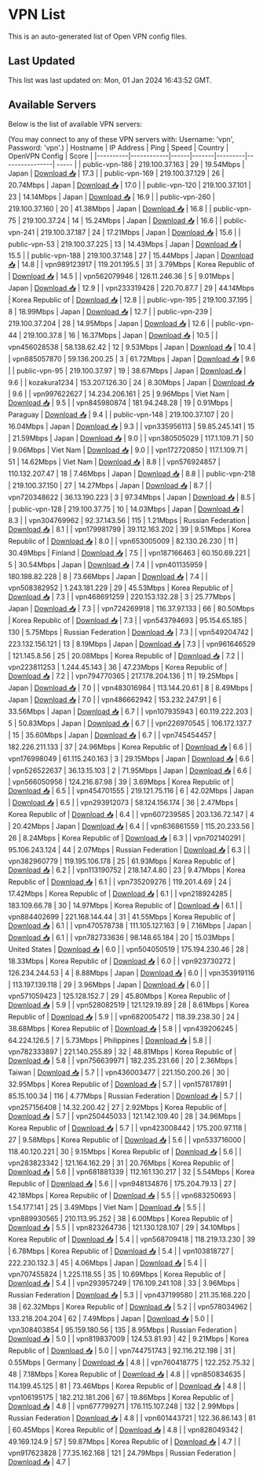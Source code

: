 # VPN List

This is an auto-generated list of Open VPN config files.

## Last Updated

This list was last updated on: Mon, 01 Jan 2024 16:43:52 GMT.

## Available Servers

Below is the list of available VPN servers:

(You may connect to any of these VPN servers with: Username: 'vpn', Password: 'vpn'.)
| Hostname | IP Address | Ping | Speed | Country | OpenVPN Config | Score |
|----------|------------|------|-------|---------|----------------| ----- |
| public-vpn-186 | 219.100.37.163 | 29 | 19.54Mbps | Japan | [Download 📥](./configs/server_0_JP.ovpn) | 17.3 |
| public-vpn-169 | 219.100.37.129 | 26 | 20.74Mbps | Japan | [Download 📥](./configs/server_1_JP.ovpn) | 17.0 |
| public-vpn-120 | 219.100.37.101 | 23 | 14.14Mbps | Japan | [Download 📥](./configs/server_2_JP.ovpn) | 16.9 |
| public-vpn-260 | 219.100.37.160 | 20 | 41.38Mbps | Japan | [Download 📥](./configs/server_3_JP.ovpn) | 16.8 |
| public-vpn-75 | 219.100.37.24 | 14 | 15.24Mbps | Japan | [Download 📥](./configs/server_4_JP.ovpn) | 16.6 |
| public-vpn-241 | 219.100.37.187 | 24 | 17.21Mbps | Japan | [Download 📥](./configs/server_5_JP.ovpn) | 15.6 |
| public-vpn-53 | 219.100.37.225 | 13 | 14.43Mbps | Japan | [Download 📥](./configs/server_6_JP.ovpn) | 15.5 |
| public-vpn-188 | 219.100.37.148 | 27 | 15.44Mbps | Japan | [Download 📥](./configs/server_7_JP.ovpn) | 14.8 |
| vpn989123917 | 119.201.195.5 | 31 | 3.79Mbps | Korea Republic of | [Download 📥](./configs/server_8_KR.ovpn) | 14.5 |
| vpn562079946 | 126.11.246.36 | 5 | 9.01Mbps | Japan | [Download 📥](./configs/server_9_JP.ovpn) | 12.9 |
| vpn233319428 | 220.70.87.7 | 29 | 44.14Mbps | Korea Republic of | [Download 📥](./configs/server_10_KR.ovpn) | 12.8 |
| public-vpn-195 | 219.100.37.195 | 8 | 18.99Mbps | Japan | [Download 📥](./configs/server_11_JP.ovpn) | 12.7 |
| public-vpn-239 | 219.100.37.204 | 28 | 14.95Mbps | Japan | [Download 📥](./configs/server_12_JP.ovpn) | 12.6 |
| public-vpn-44 | 219.100.37.8 | 16 | 16.37Mbps | Japan | [Download 📥](./configs/server_13_JP.ovpn) | 10.5 |
| vpn456028538 | 58.138.62.42 | 12 | 9.53Mbps | Japan | [Download 📥](./configs/server_14_JP.ovpn) | 10.4 |
| vpn885057870 | 59.136.200.25 | 3 | 61.72Mbps | Japan | [Download 📥](./configs/server_15_JP.ovpn) | 9.6 |
| public-vpn-95 | 219.100.37.97 | 19 | 38.67Mbps | Japan | [Download 📥](./configs/server_16_JP.ovpn) | 9.6 |
| kozakura1234 | 153.207.126.30 | 24 | 8.30Mbps | Japan | [Download 📥](./configs/server_17_JP.ovpn) | 9.6 |
| vpn997622627 | 14.234.206.161 | 25 | 9.96Mbps | Viet Nam | [Download 📥](./configs/server_18_VN.ovpn) | 9.5 |
| vpn845980874 | 181.94.248.28 | 19 | 0.91Mbps | Paraguay | [Download 📥](./configs/server_19_PY.ovpn) | 9.4 |
| public-vpn-148 | 219.100.37.107 | 20 | 16.04Mbps | Japan | [Download 📥](./configs/server_20_JP.ovpn) | 9.3 |
| vpn335956113 | 59.85.245.141 | 15 | 21.59Mbps | Japan | [Download 📥](./configs/server_21_JP.ovpn) | 9.0 |
| vpn380505029 | 117.1.109.71 | 50 | 9.06Mbps | Viet Nam | [Download 📥](./configs/server_22_VN.ovpn) | 9.0 |
| vpn172720850 | 117.1.109.71 | 51 | 14.62Mbps | Viet Nam | [Download 📥](./configs/server_23_VN.ovpn) | 8.8 |
| vpn576924857 | 110.132.207.47 | 18 | 7.46Mbps | Japan | [Download 📥](./configs/server_24_JP.ovpn) | 8.8 |
| public-vpn-218 | 219.100.37.150 | 27 | 14.27Mbps | Japan | [Download 📥](./configs/server_25_JP.ovpn) | 8.7 |
| vpn720348622 | 36.13.190.223 | 3 | 97.34Mbps | Japan | [Download 📥](./configs/server_26_JP.ovpn) | 8.5 |
| public-vpn-128 | 219.100.37.75 | 10 | 14.03Mbps | Japan | [Download 📥](./configs/server_27_JP.ovpn) | 8.3 |
| vpn304769962 | 92.37.143.56 | 115 | 1.21Mbps | Russian Federation | [Download 📥](./configs/server_28_RU.ovpn) | 8.1 |
| vpn179981799 | 39.112.163.202 | 39 | 9.51Mbps | Korea Republic of | [Download 📥](./configs/server_29_KR.ovpn) | 8.0 |
| vpn653005009 | 82.130.26.230 | 11 | 30.49Mbps | Finland | [Download 📥](./configs/server_30_FI.ovpn) | 7.5 |
| vpn187166463 | 60.150.69.221 | 5 | 30.54Mbps | Japan | [Download 📥](./configs/server_31_JP.ovpn) | 7.4 |
| vpn401135959 | 180.198.82.228 | 8 | 73.66Mbps | Japan | [Download 📥](./configs/server_32_JP.ovpn) | 7.4 |
| vpn508382952 | 1.243.181.229 | 29 | 45.53Mbps | Korea Republic of | [Download 📥](./configs/server_33_KR.ovpn) | 7.3 |
| vpn468691259 | 220.153.132.28 | 3 | 25.77Mbps | Japan | [Download 📥](./configs/server_34_JP.ovpn) | 7.3 |
| vpn724269918 | 116.37.97.133 | 66 | 80.50Mbps | Korea Republic of | [Download 📥](./configs/server_35_KR.ovpn) | 7.3 |
| vpn543794693 | 95.154.65.185 | 130 | 5.75Mbps | Russian Federation | [Download 📥](./configs/server_36_RU.ovpn) | 7.3 |
| vpn549204742 | 223.132.156.121 | 13 | 8.19Mbps | Japan | [Download 📥](./configs/server_37_JP.ovpn) | 7.3 |
| vpn961646529 | 121.145.8.56 | 25 | 20.08Mbps | Korea Republic of | [Download 📥](./configs/server_38_KR.ovpn) | 7.2 |
| vpn223811253 | 1.244.45.143 | 36 | 47.23Mbps | Korea Republic of | [Download 📥](./configs/server_39_KR.ovpn) | 7.2 |
| vpn794770365 | 217.178.204.136 | 11 | 19.25Mbps | Japan | [Download 📥](./configs/server_40_JP.ovpn) | 7.0 |
| vpn483016984 | 113.144.20.61 | 8 | 8.49Mbps | Japan | [Download 📥](./configs/server_41_JP.ovpn) | 7.0 |
| vpn486662942 | 153.232.247.91 | 6 | 33.56Mbps | Japan | [Download 📥](./configs/server_42_JP.ovpn) | 6.7 |
| vpn107935943 | 60.119.222.203 | 5 | 50.83Mbps | Japan | [Download 📥](./configs/server_43_JP.ovpn) | 6.7 |
| vpn226970545 | 106.172.137.7 | 15 | 35.60Mbps | Japan | [Download 📥](./configs/server_44_JP.ovpn) | 6.7 |
| vpn745454457 | 182.226.211.133 | 37 | 24.96Mbps | Korea Republic of | [Download 📥](./configs/server_45_KR.ovpn) | 6.6 |
| vpn176998049 | 61.115.240.163 | 3 | 29.15Mbps | Japan | [Download 📥](./configs/server_46_JP.ovpn) | 6.6 |
| vpn526522637 | 36.13.15.103 | 2 | 71.95Mbps | Japan | [Download 📥](./configs/server_47_JP.ovpn) | 6.6 |
| vpn566050956 | 124.216.87.98 | 39 | 3.69Mbps | Korea Republic of | [Download 📥](./configs/server_48_KR.ovpn) | 6.5 |
| vpn454701555 | 219.121.75.116 | 6 | 42.02Mbps | Japan | [Download 📥](./configs/server_49_JP.ovpn) | 6.5 |
| vpn293912073 | 58.124.156.174 | 36 | 2.47Mbps | Korea Republic of | [Download 📥](./configs/server_50_KR.ovpn) | 6.4 |
| vpn607239585 | 203.136.72.147 | 4 | 20.42Mbps | Japan | [Download 📥](./configs/server_51_JP.ovpn) | 6.4 |
| vpn636861559 | 115.20.233.56 | 26 | 8.24Mbps | Korea Republic of | [Download 📥](./configs/server_52_KR.ovpn) | 6.3 |
| vpn702140291 | 95.106.243.124 | 44 | 2.07Mbps | Russian Federation | [Download 📥](./configs/server_53_RU.ovpn) | 6.3 |
| vpn382960779 | 119.195.106.178 | 25 | 61.93Mbps | Korea Republic of | [Download 📥](./configs/server_54_KR.ovpn) | 6.2 |
| vpn113190752 | 218.147.4.80 | 23 | 9.47Mbps | Korea Republic of | [Download 📥](./configs/server_55_KR.ovpn) | 6.1 |
| vpn735209276 | 119.201.4.69 | 24 | 17.42Mbps | Korea Republic of | [Download 📥](./configs/server_56_KR.ovpn) | 6.1 |
| vpn218924285 | 183.109.66.78 | 30 | 14.97Mbps | Korea Republic of | [Download 📥](./configs/server_57_KR.ovpn) | 6.1 |
| vpn884402699 | 221.168.144.44 | 31 | 41.55Mbps | Korea Republic of | [Download 📥](./configs/server_58_KR.ovpn) | 6.1 |
| vpn470578738 | 111.105.127.163 | 9 | 7.16Mbps | Japan | [Download 📥](./configs/server_59_JP.ovpn) | 6.1 |
| vpn782733636 | 98.148.65.184 | 20 | 15.03Mbps | United States | [Download 📥](./configs/server_60_US.ovpn) | 6.0 |
| vpn504050519 | 175.194.230.46 | 28 | 18.33Mbps | Korea Republic of | [Download 📥](./configs/server_61_KR.ovpn) | 6.0 |
| vpn923730272 | 126.234.244.53 | 4 | 8.88Mbps | Japan | [Download 📥](./configs/server_62_JP.ovpn) | 6.0 |
| vpn353919116 | 113.197.139.118 | 29 | 3.96Mbps | Japan | [Download 📥](./configs/server_63_JP.ovpn) | 6.0 |
| vpn571059423 | 125.128.152.7 | 29 | 45.80Mbps | Korea Republic of | [Download 📥](./configs/server_64_KR.ovpn) | 5.9 |
| vpn528082519 | 121.129.19.89 | 28 | 8.61Mbps | Korea Republic of | [Download 📥](./configs/server_65_KR.ovpn) | 5.9 |
| vpn682005472 | 118.39.238.30 | 24 | 38.68Mbps | Korea Republic of | [Download 📥](./configs/server_66_KR.ovpn) | 5.8 |
| vpn439206245 | 64.224.126.5 | 7 | 5.73Mbps | Philippines | [Download 📥](./configs/server_67_PH.ovpn) | 5.8 |
| vpn782333897 | 221.140.255.89 | 32 | 48.81Mbps | Korea Republic of | [Download 📥](./configs/server_68_KR.ovpn) | 5.8 |
| vpn756639971 | 182.235.231.66 | 20 | 2.36Mbps | Taiwan | [Download 📥](./configs/server_69_TW.ovpn) | 5.7 |
| vpn436003477 | 221.150.200.26 | 30 | 32.95Mbps | Korea Republic of | [Download 📥](./configs/server_70_KR.ovpn) | 5.7 |
| vpn157817891 | 85.15.100.34 | 116 | 4.77Mbps | Russian Federation | [Download 📥](./configs/server_71_RU.ovpn) | 5.7 |
| vpn257156408 | 14.32.200.42 | 27 | 2.92Mbps | Korea Republic of | [Download 📥](./configs/server_72_KR.ovpn) | 5.7 |
| vpn250445033 | 121.142.109.40 | 28 | 34.96Mbps | Korea Republic of | [Download 📥](./configs/server_73_KR.ovpn) | 5.7 |
| vpn423008442 | 175.200.97.118 | 27 | 9.58Mbps | Korea Republic of | [Download 📥](./configs/server_74_KR.ovpn) | 5.6 |
| vpn533716000 | 118.40.120.221 | 30 | 9.15Mbps | Korea Republic of | [Download 📥](./configs/server_75_KR.ovpn) | 5.6 |
| vpn283823342 | 121.164.162.29 | 31 | 20.76Mbps | Korea Republic of | [Download 📥](./configs/server_76_KR.ovpn) | 5.6 |
| vpn681881339 | 112.161.130.217 | 32 | 5.54Mbps | Korea Republic of | [Download 📥](./configs/server_77_KR.ovpn) | 5.6 |
| vpn948134876 | 175.204.79.13 | 27 | 42.18Mbps | Korea Republic of | [Download 📥](./configs/server_78_KR.ovpn) | 5.5 |
| vpn683250693 | 1.54.177.141 | 25 | 3.49Mbps | Viet Nam | [Download 📥](./configs/server_79_VN.ovpn) | 5.5 |
| vpn889930565 | 210.113.95.252 | 38 | 6.00Mbps | Korea Republic of | [Download 📥](./configs/server_80_KR.ovpn) | 5.5 |
| vpn823264736 | 121.130.128.107 | 29 | 34.10Mbps | Korea Republic of | [Download 📥](./configs/server_81_KR.ovpn) | 5.4 |
| vpn568709418 | 118.219.13.230 | 39 | 6.78Mbps | Korea Republic of | [Download 📥](./configs/server_82_KR.ovpn) | 5.4 |
| vpn103818727 | 222.230.132.3 | 45 | 4.06Mbps | Japan | [Download 📥](./configs/server_83_JP.ovpn) | 5.4 |
| vpn707455824 | 1.225.118.55 | 35 | 10.69Mbps | Korea Republic of | [Download 📥](./configs/server_84_KR.ovpn) | 5.4 |
| vpn293957249 | 176.109.241.108 | 33 | 3.96Mbps | Russian Federation | [Download 📥](./configs/server_85_RU.ovpn) | 5.3 |
| vpn437199580 | 211.35.168.220 | 38 | 62.32Mbps | Korea Republic of | [Download 📥](./configs/server_86_KR.ovpn) | 5.2 |
| vpn578034962 | 133.218.204.204 | 62 | 7.49Mbps | Japan | [Download 📥](./configs/server_87_JP.ovpn) | 5.0 |
| vpn308403854 | 95.159.180.56 | 135 | 8.95Mbps | Russian Federation | [Download 📥](./configs/server_88_RU.ovpn) | 5.0 |
| vpn819837009 | 124.53.81.93 | 42 | 9.21Mbps | Korea Republic of | [Download 📥](./configs/server_89_KR.ovpn) | 5.0 |
| vpn744751743 | 92.116.212.198 | 31 | 0.55Mbps | Germany | [Download 📥](./configs/server_90_DE.ovpn) | 4.8 |
| vpn760418775 | 122.252.75.32 | 48 | 7.18Mbps | Korea Republic of | [Download 📥](./configs/server_91_KR.ovpn) | 4.8 |
| vpn850834635 | 114.199.45.125 | 81 | 73.46Mbps | Korea Republic of | [Download 📥](./configs/server_92_KR.ovpn) | 4.8 |
| vpn106195175 | 182.212.181.206 | 67 | 19.86Mbps | Korea Republic of | [Download 📥](./configs/server_93_KR.ovpn) | 4.8 |
| vpn677799271 | 176.115.107.248 | 132 | 2.99Mbps | Russian Federation | [Download 📥](./configs/server_94_RU.ovpn) | 4.8 |
| vpn601443721 | 122.36.86.143 | 81 | 60.45Mbps | Korea Republic of | [Download 📥](./configs/server_95_KR.ovpn) | 4.8 |
| vpn828049342 | 49.169.124.9 | 57 | 59.87Mbps | Korea Republic of | [Download 📥](./configs/server_96_KR.ovpn) | 4.7 |
| vpn917623828 | 77.35.162.168 | 121 | 24.79Mbps | Russian Federation | [Download 📥](./configs/server_97_RU.ovpn) | 4.7 |
